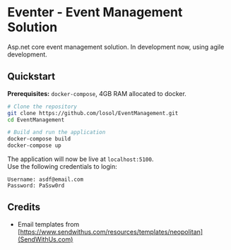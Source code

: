 # Eventer - Event Management Solution
Asp.net core event management solution. In development now, using agile development. 

## Quickstart

**Prerequisites:** `docker-compose`, 4GB RAM allocated to docker.

```bash
# Clone the repository
git clone https://github.com/losol/EventManagement.git
cd EventManagement

# Build and run the application
docker-compose build
docker-compose up
```

The application will now be live at `localhost:5100`.   
Use the following credentials to login:

```text
Username: asdf@email.com
Password: PaSsw0rd
```

## Credits
* Email templates from [https://www.sendwithus.com/resources/templates/neopolitan](SendWithUs.com)

